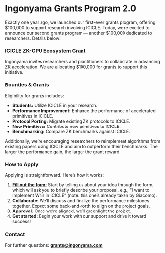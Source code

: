 # Ingonyama Grants Program 2.0

Exactly one year ago, we launched our first-ever grants program, offering $100,000 to support research involving ICICLE. Today, we’re excited to announce our second grants program — another $100,000 dedicated to researchers. Details below!

### ICICLE ZK-GPU Ecosystem Grant
Ingonyama invites researchers and practitioners to collaborate in advancing ZK acceleration. We are allocating $100,000 for grants to support this initiative.

### Bounties & Grants
Eligibility for grants includes:

- **Students:** Utilize ICICLE in your research.
- **Performance Improvement:** Enhance the performance of accelerated primitives in ICICLE.
- **Protocol Porting:** Migrate existing ZK protocols to ICICLE.
- **New Primitives:** Contribute new primitives to ICICLE.
- **Benchmarking:** Compare ZK benchmarks against ICICLE.

Additionally, we’re encouraging researchers to reimplement algorithms from existing papers using ICICLE and aim to outperform their benchmarks. The larger the performance gain, the larger the grant reward.

### How to Apply

Applying is straightforward. Here’s how it works:

1. [**Fill out the form:**](https://forms.monday.com/forms/d0ed9699146d61e3b5a649b56ba2c663?r=use1) Start by telling us about your idea through the form, which will ask you to briefly describe your proposal, e.g., “I want to implement Whir in ICICLE” (note: this one’s already taken by Giacomo).
2. **Collaborate:** We’ll discuss and finalize the performance milestones together. Expect some back-and-forth to align on the project goals.
3. **Approval:** Once we’re aligned, we’ll greenlight the project.
4. **Get started:** Begin your work with our support and drive it toward success!

### Contact
For further questions: **grants@ingonyama.com**

